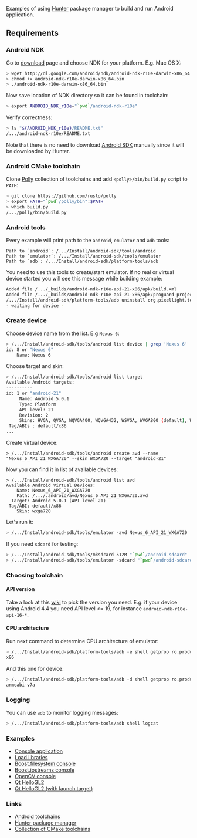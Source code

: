 Examples of using [Hunter](https://github.com/ruslo/hunter) package manager to build and run Android application.

## Requirements

### Android NDK

Go to [download](https://developer.android.com/ndk/downloads/index.html) page and choose NDK for your platform. E.g. Mac OS X:
```bash
> wget http://dl.google.com/android/ndk/android-ndk-r10e-darwin-x86_64.bin
> chmod +x android-ndk-r10e-darwin-x86_64.bin
> ./android-ndk-r10e-darwin-x86_64.bin
```

Now save location of NDK directory so it can be found in toolchain:
```bash
> export ANDROID_NDK_r10e="`pwd`/android-ndk-r10e"
```

Verify correctness:
```bash
> ls "${ANDROID_NDK_r10e}/README.txt"
/.../android-ndk-r10e/README.txt
```

Note that there is no need to download [Android SDK](http://developer.android.com/sdk/index.html#Other) manually since it will be downloaded by Hunter.

### Android CMake toolchain

Clone [Polly](https://github.com/ruslo/polly) collection of toolchains and add `<polly>/bin/build.py` script to `PATH`:

```bash
> git clone https://github.com/ruslo/polly
> export PATH="`pwd`/polly/bin":$PATH
> which build.py
/.../polly/bin/build.py
```

### Android tools

Every example will print path to the `android`, `emulator` and `adb` tools:
```
Path to `android`: /.../Install/android-sdk/tools/android
Path to `emulator`: /.../Install/android-sdk/tools/emulator
Path to `adb`: /.../Install/android-sdk/platform-tools/adb
```

You need to use this tools to create/start emulator. If no real or virtual device started you will see this message while building example:
```bash
Added file /.../_builds/android-ndk-r10e-api-21-x86/apk/build.xml
Added file /.../_builds/android-ndk-r10e-api-21-x86/apk/proguard-project.txt
/.../Install/android-sdk/platform-tools/adb uninstall org.pixellight.test
- waiting for device -
```

### Create device

Choose device name from the list. E.g `Nexus 6`:
```bash
> /.../Install/android-sdk/tools/android list device | grep 'Nexus 6'
id: 8 or "Nexus 6"
    Name: Nexus 6
```

Choose target and skin:
```bash
> /.../Install/android-sdk/tools/android list target
Available Android targets:
----------
id: 1 or "android-21"
     Name: Android 5.0.1
     Type: Platform
     API level: 21
     Revision: 2
     Skins: HVGA, QVGA, WQVGA400, WQVGA432, WSVGA, WVGA800 (default), WVGA854, WXGA720, WXGA800, WXGA800-7in
 Tag/ABIs : default/x86
...
```

Create virtual device:
```
> /.../Install/android-sdk/tools/android create avd --name "Nexus_6_API_21_WXGA720" --skin WXGA720 --target "android-21"
```

Now you can find it in list of available devices:
```
> /.../Install/android-sdk/tools/android list avd
Available Android Virtual Devices:
    Name: Nexus_6_API_21_WXGA720
    Path: /.../.android/avd/Nexus_6_API_21_WXGA720.avd
  Target: Android 5.0.1 (API level 21)
 Tag/ABI: default/x86
    Skin: wxga720
```

Let's run it:
```bash
> /.../Install/android-sdk/tools/emulator -avd Nexus_6_API_21_WXGA720
```

If you need `sdcard` for testing:
```bash
> /.../Install/android-sdk/tools/mksdcard 512M "`pwd`/android-sdcard"
> /.../Install/android-sdk/tools/emulator -sdcard "`pwd`/android-sdcard" -avd Nexus_6_API_21_WXGA720
```

### Choosing toolchain

#### API version

Take a look at this [wiki](https://en.wikipedia.org/wiki/Android_version_history#Version_history_by_API_level) to pick the version you need. E.g. if your device using Android 4.4 you need API level <= 19, for instance `android-ndk-r10e-api-16-*`.

#### CPU architecture

Run next command to determine CPU architecture of emulator:
```bash
> /.../Install/android-sdk/platform-tools/adb -e shell getprop ro.product.cpu.abi
x86
```

And this one for device:
```bash
> /.../Install/android-sdk/platform-tools/adb -d shell getprop ro.product.cpu.abi
armeabi-v7a
```

### Logging

You can use `adb` to monitor logging messages:
```bash
> /.../Install/android-sdk/platform-tools/adb shell logcat
```

### Examples

* [Console application](https://github.com/forexample/android-cmake/tree/master/00-console)
* [Load libraries](https://github.com/forexample/android-cmake/tree/master/01-load-libraries)
* [Boost.filesystem console](https://github.com/forexample/android-cmake/tree/master/02-console-boost-filesystem)
* [Boost.iostreams console](https://github.com/forexample/android-cmake/tree/master/03-console-boost-iostreams)
* [OpenCV console](https://github.com/forexample/android-cmake/tree/master/04-console-opencv)
* [Qt HelloGL2](https://github.com/forexample/android-cmake/tree/master/05-qt-hellogl2)
* [Qt HelloGL2 (with launch target)](https://github.com/forexample/android-cmake/tree/master/06-qt-hellogl2-launch)

### Links

* [Android toolchains](https://github.com/ruslo/polly/wiki/Toolchain-list#android-ndk-xxx)
* [Hunter package manager](https://github.com/ruslo/hunter)
* [Collection of CMake toolchains](https://github.com/ruslo/polly)
